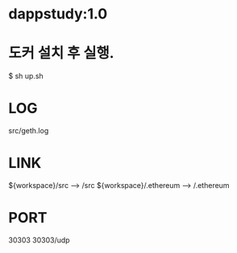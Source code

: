 # dappstudy:1.0

# 도커 설치 후 실행.
$ sh up.sh

# LOG
src/geth.log

# LINK

${workspace}/src --> /src
${workspace}/.ethereum --> /.ethereum

# PORT
30303 30303/udp